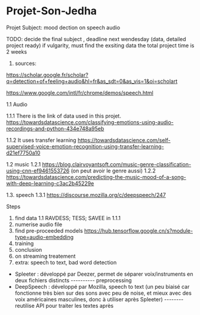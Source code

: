 # Projet-Son-Jedha
Projet Subject:  mood dection on speech audio

TODO: decide the final subject , deadline next wendesday (data, detailed project ready)
if vulgarity, must find the exsiting data
the total project time is 2 weeks

1. sources:

https://scholar.google.fr/scholar?q=detection+of+feeling+audio&hl=fr&as_sdt=0&as_vis=1&oi=scholart

https://www.google.com/intl/fr/chrome/demos/speech.html



1.1 Audio

1.1.1 There is the link of data used in this projet.
https://towardsdatascience.com/classifying-emotions-using-audio-recordings-and-python-434e748a95eb

1.1.2 It uses transfer learning
https://towardsdatascience.com/self-supervised-voice-emotion-recognition-using-transfer-learning-d21ef7750a10

1.2 music
1.2.1
https://blog.clairvoyantsoft.com/music-genre-classification-using-cnn-ef9461553726 (on peut avoir le genre aussi)
1.2.2
https://towardsdatascience.com/predicting-the-music-mood-of-a-song-with-deep-learning-c3ac2b45229e

1.3. speech 
1.3.1
https://discourse.mozilla.org/c/deepspeech/247


Steps

1. find data
  1.1 RAVDESS;  TESS; SAVEE in 1.1.1
2. numerise audio file 
3. find pre-proceeded models
https://hub.tensorflow.google.cn/s?module-type=audio-embedding
4. training
5. conclusion
6. on streaming treatement
7. extra: speech to text, bad word detection

- Spleeter : développé par Deezer, permet de séparer voix/instruments en deux fichiers distincts    ---------- preprocessing 
- DeepSpeech : développé par Mozilla, speech to text (un peu biaisé car fonctionne très bien sur des sons avec peu de noise, et mieux avec des voix américaines masculines, donc à utiliser après Spleeter)    -------- reutilise API pour traiter les textes après
